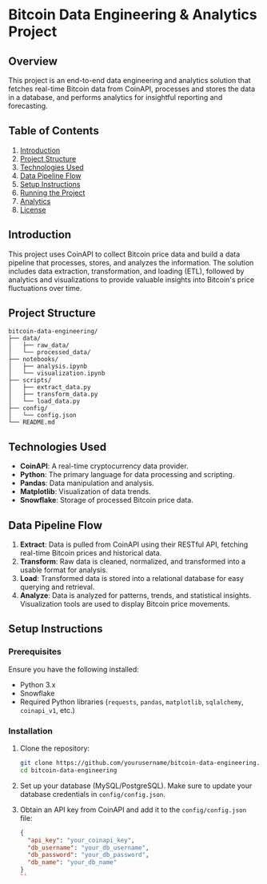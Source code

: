 # Bitcoin Data Engineering & Analytics Project

## Overview
This project is an end-to-end data engineering and analytics solution that fetches real-time Bitcoin data from CoinAPI, processes and stores the data in a database, and performs analytics for insightful reporting and forecasting.

## Table of Contents
1. [Introduction](#introduction)
2. [Project Structure](#project-structure)
3. [Technologies Used](#technologies-used)
4. [Data Pipeline Flow](#data-pipeline-flow)
5. [Setup Instructions](#setup-instructions)
6. [Running the Project](#running-the-project)
7. [Analytics](#analytics)
8. [License](#license)

## Introduction
This project uses CoinAPI to collect Bitcoin price data and build a data pipeline that processes, stores, and analyzes the information. The solution includes data extraction, transformation, and loading (ETL), followed by analytics and visualizations to provide valuable insights into Bitcoin's price fluctuations over time.

## Project Structure
```
bitcoin-data-engineering/
├── data/
│   ├── raw_data/
│   └── processed_data/
├── notebooks/
│   ├── analysis.ipynb
│   └── visualization.ipynb
├── scripts/
│   ├── extract_data.py
│   ├── transform_data.py
│   └── load_data.py
├── config/
│   └── config.json
└── README.md
```
## Technologies Used
- **CoinAPI**: A real-time cryptocurrency data provider.
- **Python**: The primary language for data processing and scripting.
- **Pandas**: Data manipulation and analysis.
- **Matplotlib**: Visualization of data trends.
- **Snowflake**: Storage of processed Bitcoin price data.

## Data Pipeline Flow
1. **Extract**: Data is pulled from CoinAPI using their RESTful API, fetching real-time Bitcoin prices and historical data.
2. **Transform**: Raw data is cleaned, normalized, and transformed into a usable format for analysis.
3. **Load**: Transformed data is stored into a relational database for easy querying and retrieval.
4. **Analyze**: Data is analyzed for patterns, trends, and statistical insights. Visualization tools are used to display Bitcoin price movements.

## Setup Instructions

### Prerequisites
Ensure you have the following installed:
- Python 3.x
- Snowflake
- Required Python libraries (`requests`, `pandas`, `matplotlib`, `sqlalchemy`, `coinapi_v1`, etc.)

### Installation
1. Clone the repository:
   ```bash
   git clone https://github.com/yourusername/bitcoin-data-engineering.git
   cd bitcoin-data-engineering
   ```

2. Set up your database (MySQL/PostgreSQL). Make sure to update your database credentials in `config/config.json`.

3. Obtain an API key from CoinAPI and add it to the `config/config.json` file:
   ```json
   {
     "api_key": "your_coinapi_key",
     "db_username": "your_db_username",
     "db_password": "your_db_password",
     "db_name": "your_db_name"
   }
   ``
